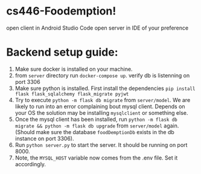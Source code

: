 # cs446-Foodemption!
open client in Android Studio Code
open server in IDE of your preference

# Backend setup guide:
1. Make sure docker is installed on your machine.
2. from `server` directory run `docker-compose up`. verify db is listenning on port 3306
3. Make sure python is installed. First install the dependencies `pip install flask flask_sqlalchemy flask_migrate pyjwt`
4. Try to execute `python -m flask db migrate` from `server/model`. We are likely to run into an error complaining bout mysql client. Depends on your OS the solution may be installing `mysqlclient` or something else.
5. Once the mysql client has been installed, run `python -m flask db migrate && python -m flask db upgrade` from `server/model` again. (Should make sure the database `foodDemptionDb` exists in the db instance on port 3306). 
6. Run `python server.py` to start the server. It should be running on port 8000.
7. Note, the `MYSQL_HOST` variable now comes from the .env file. Set it accordingly.

